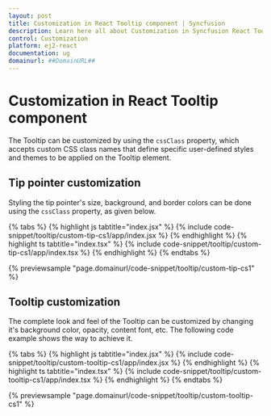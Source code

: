 ```yaml
---
layout: post
title: Customization in React Tooltip component | Syncfusion
description: Learn here all about Customization in Syncfusion React Tooltip component of Syncfusion Essential JS 2 and more.
control: Customization 
platform: ej2-react
documentation: ug
domainurl: ##DomainURL##
---
```


# Customization in React Tooltip component

The Tooltip can be customized by using the `cssClass` property, which accepts custom CSS class names that define specific user-defined styles and themes to be applied on the Tooltip element.

## Tip pointer customization

Styling the tip pointer's size, background, and border colors can be done using the `cssClass` property, as given below.

{% tabs %}
{% highlight js tabtitle="index.jsx" %}
{% include code-snippet/tooltip/custom-tip-cs1/app/index.jsx %}
{% endhighlight %}
{% highlight ts tabtitle="index.tsx" %}
{% include code-snippet/tooltip/custom-tip-cs1/app/index.tsx %}
{% endhighlight %}
{% endtabs %}

 {% previewsample "page.domainurl/code-snippet/tooltip/custom-tip-cs1" %}

## Tooltip customization

The complete look and feel of the Tooltip can be customized by changing it's background color, opacity, content font, etc. The following code example shows the way to achieve it.

{% tabs %}
{% highlight js tabtitle="index.jsx" %}
{% include code-snippet/tooltip/custom-tooltip-cs1/app/index.jsx %}
{% endhighlight %}
{% highlight ts tabtitle="index.tsx" %}
{% include code-snippet/tooltip/custom-tooltip-cs1/app/index.tsx %}
{% endhighlight %}
{% endtabs %}

 {% previewsample "page.domainurl/code-snippet/tooltip/custom-tooltip-cs1" %}
